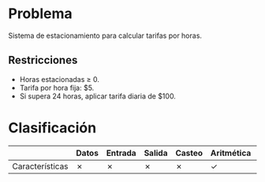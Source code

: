 # Problema

Sistema de estacionamiento para calcular tarifas por horas.

## Restricciones

- Horas estacionadas ≥ 0.
- Tarifa por hora fija: $5.
- Si supera 24 horas, aplicar tarifa diaria de $100.

# Clasificación
|  | Datos | Entrada | Salida | Casteo | Aritmética | Relacionales | Lógicos | Condicionales | Ciclo | Matrices | Funciones |
|----------|-------|---------|--------|--------|------------|--------------|---------|---------------|-------|----------|-------------|
| Características | ✗ | ✗ | ✗ | ✗ | ✓ | ✗ | ✗ | ✗ | ✗ | ✗ | ✗ |
